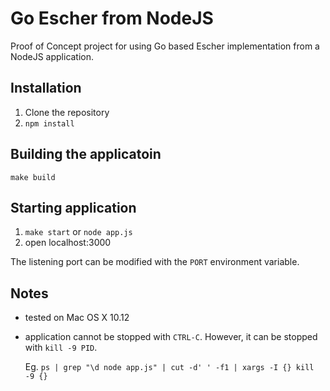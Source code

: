 # Go Escher from NodeJS

Proof of Concept project for using Go based Escher implementation from a NodeJS application.

## Installation

1. Clone the repository
2. `npm install`

## Building the applicatoin

`make build`

## Starting application

1. `make start` or `node app.js`
2. open localhost:3000

The listening port can be modified with the `PORT` environment variable.

## Notes

* tested on Mac OS X 10.12
* application cannot be stopped with `CTRL-C`. However, it can be stopped with `kill -9 PID`.

  Eg. `ps | grep "\d node app.js" | cut -d' ' -f1 | xargs -I {} kill -9 {}`
